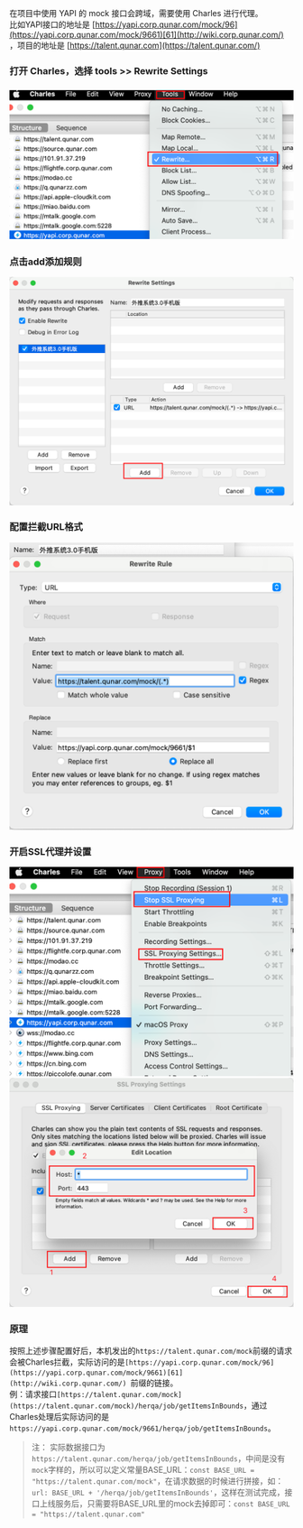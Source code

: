 在项目中使用 YAPI 的 mock 接口会跨域，需要使用 Charles 进行代理。<br />比如YAPI接口的地址是 [https://yapi.corp.qunar.com/mock/96](https://yapi.corp.qunar.com/mock/9661)[61](http://wiki.corp.qunar.com/) ，项目的地址是 [https://talent.qunar.com](https://talent.qunar.com/) 
### 打开 Charles，选择 tools >> Rewrite Settings
### ![image.png](../../images/ed954a38b3b89a3b2d9e276110d98718.png)
### 点击add添加规则
![image.png](../../images/2b4ddbe42efcf700f2293b8bb2b717c6.png)
### 配置拦截URL格式
![image.png](../../images/afc4544417558f4911c31afe6d5065bb.png)
### 开启SSL代理并设置
![image.png](../../images/de1fa62885bde2e571bcce4acab66f5c.png)<br />![image.png](../../images/eccce3d616c70985b25f3ba3d849b747.png)

### 原理
按照上述步骤配置好后，本机发出的`https://talent.qunar.com/mock`前缀的请求会被Charles拦截，实际访问的是`[https://yapi.corp.qunar.com/mock/96](https://yapi.corp.qunar.com/mock/9661)[61](http://wiki.corp.qunar.com/) `前缀的链接。<br />例：请求接口`[https://talent.qunar.com/mock](https://talent.qunar.com/mock)/herqa/job/getItemsInBounds`，通过Charles处理后实际访问的是`https://yapi.corp.qunar.com/mock/9661/herqa/job/getItemsInBounds`。
> 注：
> 实际数据接口为`https://talent.qunar.com/herqa/job/getItemsInBounds`，中间是没有`mock`字样的，所以可以定义常量BASE_URL：`const BASE_URL = "https://talent.qunar.com/mock"`，在请求数据的时候进行拼接，如：`url: BASE_URL + '/herqa/job/getItemsInBounds'`，这样在测试完成，接口上线服务后，只需要将BASE_URL里的mock去掉即可：`const BASE_URL = "https://talent.qunar.com"`



